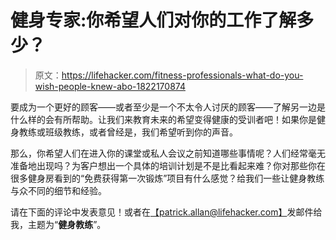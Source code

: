 # 健身专家:你希望人们对你的工作了解多少？

> 原文：<https://lifehacker.com/fitness-professionals-what-do-you-wish-people-knew-abo-1822170874>

要成为一个更好的顾客——或者至少是一个不太令人讨厌的顾客——了解另一边是什么样的会有所帮助。让我们来教育未来的希望变得健康的受训者吧！如果你是健身教练或班级教练，或者曾经是，我们希望听到你的声音。



那么，你希望人们在进入你的课堂或私人会议之前知道哪些事情呢？人们经常毫无准备地出现吗？为客户想出一个具体的培训计划是不是比看起来难？你对那些你在很多健身房看到的“免费获得第一次锻炼”项目有什么感觉？给我们一些让健身教练与众不同的细节和经验。

请在下面的评论中发表意见！或者在[【patrick.allan@lifehacker.com】](http://mailto:patrick.allan@lifehacker.com/)发邮件给我，主题为“**健身教练**”。